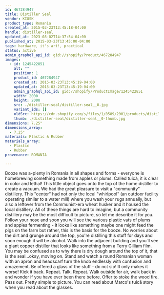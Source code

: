 ```yaml
---
id: 467284947
title: Distiller Seal
vendor: KIOSK
product_type: Romania
created_at: 2015-03-23T13:45:18-04:00
handle: distiller-seal
updated_at: 2023-08-02T14:37:54-04:00
published_at: 2015-03-23T13:45:00-04:00
tags: hardware, it's art!, practical
status: active
admin_graphql_api_id: gid://shopify/Product/467284947
images:
  - id: 1245422851
    alt: ""
    position: 1
    product_id: 467284947
    created_at: 2015-03-23T13:45:19-04:00
    updated_at: 2015-03-23T13:45:19-04:00
    admin_graphql_api_id: gid://shopify/ProductImage/1245422851
    width: 2000
    height: 2000
    src: ./distiller-seal/distiller-seal__0.jpg
    variant_ids: []
    oldSrc: https://cdn.shopify.com/s/files/1/0589/2901/products/distiller_seal.jpeg?v=1427132719
    thumb: ./distiller-seal/distiller-seal__0-thumb.jpg
dimensions: 7.25"
dimensions_array:
  - 7.25"
materials: Plastic & Rubber
materials_array:
  - Plastic
  - Rubber
provenance: ROMANIA

---
```


Booze was a-plenty in Romania in all shapes and forms - everyone is homebrewing something made from apples or plums. Called tuică, it is clear in color and lethal! This little object goes onto the top of the home distiller to create a vacuum. We had the great pleasure to visit a "community" distillery. This "center" had not only the local "whirlpool" (an outdoor facility operating similar to a water mill) where you wash your rugs annually, but also a leftover from the Communist-era wheat husker and it housed the local distillery. All of these things are hard to imagine, but a community distillery may be the most difficult to picture, so let me describe it for you. Follow your nose and soon you will see the various plastic vats of plums and apples fermenting - it looks like something maybe one might feed the pigs on the farm but rather, this is the basis for the booze. No worries about the dirt and grunge around the top, you're distilling this stuff for days and soon enough it will be alcohol. Walk into the adjacent building and you'll see a giant copper distiller that looks like something from a Terry Gilliam film. You may be confused as to why there is dry dough around the top of it, that is the seal...okay, moving on. Stand and watch a round Romanian woman with an apron and headscarf turn the knob endlessly with confusion and amazement. Be offered a glass of the stuff - do not sip! It only makes it worse! Kick it back. Repeat. Talk. Repeat. Walk outside for air, walk back in and wonder if you have ever been there before. Offer to stoke the wood fire. Pass out. Pretty simple to picture. You can read about Marco's tuică story when you read about the glasses.